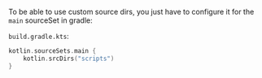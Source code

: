 To be able to use custom source dirs, you just have to configure it for the `main` sourceSet in gradle:

`build.gradle.kts`:
```kotlin
kotlin.sourceSets.main {
    kotlin.srcDirs("scripts")
}
```
